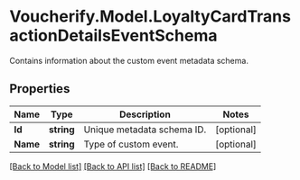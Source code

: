 # Voucherify.Model.LoyaltyCardTransactionDetailsEventSchema
Contains information about the custom event metadata schema.

## Properties

Name | Type | Description | Notes
------------ | ------------- | ------------- | -------------
**Id** | **string** | Unique metadata schema ID. | [optional] 
**Name** | **string** | Type of custom event. | [optional] 

[[Back to Model list]](../../README.md#documentation-for-models) [[Back to API list]](../../README.md#documentation-for-api-endpoints) [[Back to README]](../../README.md)

